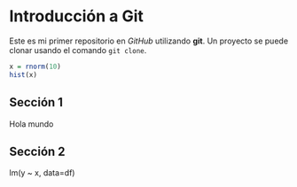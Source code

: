 # Introducción a Git

Este es mi primer repositorio en *GitHub* utilizando **git**. Un proyecto se puede clonar usando el comando `git clone`.

```r
x = rnorm(10)
hist(x)
```

## Sección 1

Hola mundo

## Sección 2

lm(y ~ x, data=df)
